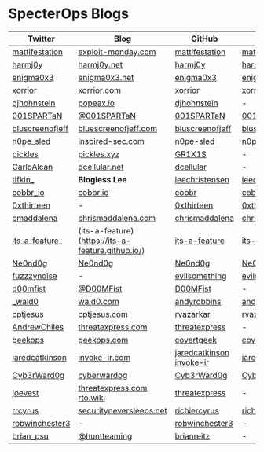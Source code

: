 # SpecterOps Blogs #

| **Twitter** | **Blog** | **GitHub** | **Gist** |
|---|---|---|---|
| [mattifestation](https://twitter.com/mattifestation) | [exploit-monday.com](http://www.exploit-monday.com/) | [mattifestation](https://github.com/mattifestation) | [mattifestation](https://gist.github.com/mattifestation) |
| [harmj0y](https://twitter.com/harmj0y) | [harmj0y.net](https://blog.harmj0y.net) | [harmj0y](https://github.com/harmj0y) | [harmj0y](https://gist.github.com/harmj0y) |
| [enigma0x3](https://twitter.com/enigma0x3) | [enigma0x3.net](https://enigma0x3.net/) | [enigma0x3](https://github.com/enigma0x3) | [enigma0x3](https://gist.github.com/enigma0x3) |
| [xorrior](https://twitter.com/xorrior) | [xorrior.com](http://www.xorrior.com/) | [xorrior](https://github.com/xorrior) | [xorrior](https://gist.github.com/xorrior) |
| [djhohnstein](https://twitter.com/djhohnstein) | [popeax.io](https://popeax.io/) | [djhohnstein](https://github.com/djhohnstein) | - |
| [001SPARTaN](https://twitter.com/001SPARTaN) | [@001SPARTaN](https://medium.com/@001SPARTaN) | [001SPARTaN](https://github.com/001SPARTaN) | [001SPARTaN](https://gist.github.com/001SPARTaN) |
| [bluscreenofjeff](https://twitter.com/bluscreenofjeff) | [bluescreenofjeff.com](https://bluescreenofjeff.com/) | [bluscreenofjeff](https://github.com/bluscreenofjeff) | [bluscreenofjeff](https://gist.github.com/bluscreenofjeff) |
| [n0pe_sled](https://twitter.com/n0pe_sled) | [inspired-sec.com](https://blog.inspired-sec.com/) | [n0pe-sled](https://github.com/n0pe-sled) | [n0pe-sled](https://gist.github.com/n0pe-sled) |
| [pickles](https://twitter.com/_P1CKLES_) | [pickles.xyz](https://pickles.xyz) | [GR1X1S](https://github.com/GR1X1S) | - |
| [CarloAlcan](https://twitter.com/carloalcan) | [dcellular.net](http://www.dcellular.net/blog/) | [dcellular](https://github.com/Dcellular) | - |
| [tifkin_](https://twitter.com/tifkin_) | **Blogless Lee** | [leechristensen](https://github.com/leechristensen) | [leechristensen](https://gist.github.com/leechristensen) |
| [cobbr_io](https://twitter.com/cobbr_io) | [cobbr.io](https://www.cobbr.io/) | [cobbr](https://github.com/cobbr) | [cobbr](https://gist.github.com/cobbr) |
| [0xthirteen](https://twitter.com/0xthirteen) | - | [0xthirteen](https://github.com/0xthirteen) | [0xthirteen](https://gist.github.com/0xthirteen) |
| [cmaddalena](https://twitter.com/cmaddalena) | [chrismaddalena.com](https://www.chrismaddalena.com/) | [chrismaddalena](https://github.com/chrismaddalena) | [chrismaddalena](https://gist.github.com/chrismaddalena) |
| [its_a_feature_](https://twitter.com/its_a_feature_) | (its-a-feature)(https://its-a-feature.github.io/) | [its-a-feature](https://github.com/its-a-feature) | [its-a-feature](https://gist.github.com/its-a-feature) |
| [Ne0nd0g](https://twitter.com/ne0nd0g) | [Ne0nd0g](https://medium.com/@Ne0nd0g) | [Ne0nd0g](https://github.com/Ne0nd0g) | [Ne0nd0g](https://gist.github.com/Ne0nd0g) |
| [fuzzzynoise](https://twitter.com/fuzzzynoise) | - | [evilsomething](https://github.com/evilsomething) | [evilsomething](https://gist.github.com/evilsomething) |
| [d00mfist](https://twitter.com/d00mfist) | [@D00MFist](https://medium.com/@D00MFist) | [D00MFist](https://github.com/D00MFist) | - |
| [_wald0](https://twitter.com/_wald0) | [wald0.com](https://wald0.com/) | [andyrobbins](https://github.com/andyrobbins) | [andyrobbins](https://gist.github.com/andyrobbins) |
| [cptjesus](https://twitter.com/cptjesus) | [cptjesus.com](https://blog.cptjesus.com/) | [rvazarkar](https://github.com/rvazarkar) | [rvazarkar](https://gist.github.com/rvazarkar) |
| [AndrewChiles](https://twitter.com/AndrewChiles) | [threatexpress.com](http://threatexpress.com/) | [threatexpress](https://github.com/threatexpress) | - |
| [geekops](https://twitter.com/geekops) | [geekops.com](http://www.geekops.com/) | [covertgeek](https://github.com/covertgeek) | [covertgeek](https://gist.github.com/covertgeek) |
| [jaredcatkinson](https://twitter.com/jaredcatkinson) | [invoke-ir.com](http://www.invoke-ir.com/) | [jaredcatkinson](https://github.com/jaredcatkinson) <br> [invoke-ir](https://github.com/invoke-ir) | [jaredcatkinson](https://gist.github.com/jaredcatkinson) |
| [Cyb3rWard0g](https://twitter.com/Cyb3rWard0g) | [cyberwardog](https://cyberwardog.blogspot.com/) | [Cyb3rWard0g](https://github.com/Cyb3rWard0g) | [Cyb3rWard0g](https://gist.github.com/Cyb3rWard0g) |
| [joevest](https://twitter.com/joevest) | [threatexpress.com](http://threatexpress.com/) <br> [rto.wiki](https://rto.wiki/) | [threatexpress](https://github.com/threatexpress) | - |
| [rrcyrus](https://twitter.com/rrcyrus) | [securityneversleeps.net](https://securityneversleeps.net) | [richiercyrus](https://github.com/richiercyrus) | [richiercyrus](https://gist.github.com/richiercyrus) |
| [robwinchester3](https://twitter.com/robwinchester3) | - | [robwinchester3](https://github.com/robwinchester3) | - |
| [brian_psu](https://twitter.com/brian_psu) | [@huntteaming](https://medium.com/@huntteaming) | [brianreitz](https://github.com/brianreitz) | - |